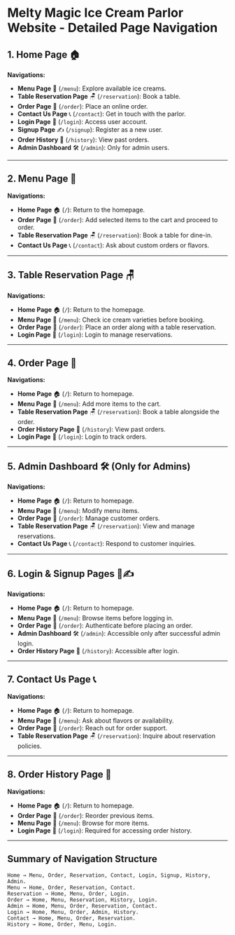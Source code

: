 # Melty Magic Ice Cream Parlor Website - Detailed Page Navigation

## 1. Home Page 🏠
**Navigations:**
- **Menu Page** 🍨 (`/menu`): Explore available ice creams.
- **Table Reservation Page** 🪑 (`/reservation`): Book a table.
- **Order Page** 🛒 (`/order`): Place an online order.
- **Contact Us Page** 📞 (`/contact`): Get in touch with the parlor.
- **Login Page** 🔑 (`/login`): Access user account.
- **Signup Page** ✍️ (`/signup`): Register as a new user.
- **Order History** 📜 (`/history`): View past orders.
- **Admin Dashboard** 🛠️ (`/admin`): Only for admin users.

---

## 2. Menu Page 🍨
**Navigations:**
- **Home Page** 🏠 (`/`): Return to the homepage.
- **Order Page** 🛒 (`/order`): Add selected items to the cart and proceed to order.
- **Table Reservation Page** 🪑 (`/reservation`): Book a table for dine-in.
- **Contact Us Page** 📞 (`/contact`): Ask about custom orders or flavors.

---

## 3. Table Reservation Page 🪑
**Navigations:**
- **Home Page** 🏠 (`/`): Return to the homepage.
- **Menu Page** 🍨 (`/menu`): Check ice cream varieties before booking.
- **Order Page** 🛒 (`/order`): Place an order along with a table reservation.
- **Login Page** 🔑 (`/login`): Login to manage reservations.

---

## 4. Order Page 🛒
**Navigations:**
- **Home Page** 🏠 (`/`): Return to homepage.
- **Menu Page** 🍨 (`/menu`): Add more items to the cart.
- **Table Reservation Page** 🪑 (`/reservation`): Book a table alongside the order.
- **Order History Page** 📜 (`/history`): View past orders.
- **Login Page** 🔑 (`/login`): Login to track orders.

---

## 5. Admin Dashboard 🛠️ (Only for Admins)
**Navigations:**
- **Home Page** 🏠 (`/`): Return to homepage.
- **Menu Page** 🍨 (`/menu`): Modify menu items.
- **Order Page** 🛒 (`/order`): Manage customer orders.
- **Table Reservation Page** 🪑 (`/reservation`): View and manage reservations.
- **Contact Us Page** 📞 (`/contact`): Respond to customer inquiries.

---

## 6. Login & Signup Pages 🔑✍️
**Navigations:**
- **Home Page** 🏠 (`/`): Return to homepage.
- **Menu Page** 🍨 (`/menu`): Browse items before logging in.
- **Order Page** 🛒 (`/order`): Authenticate before placing an order.
- **Admin Dashboard** 🛠️ (`/admin`): Accessible only after successful admin login.
- **Order History Page** 📜 (`/history`): Accessible after login.

---

## 7. Contact Us Page 📞
**Navigations:**
- **Home Page** 🏠 (`/`): Return to homepage.
- **Menu Page** 🍨 (`/menu`): Ask about flavors or availability.
- **Order Page** 🛒 (`/order`): Reach out for order support.
- **Table Reservation Page** 🪑 (`/reservation`): Inquire about reservation policies.

---

## 8. Order History Page 📜
**Navigations:**
- **Home Page** 🏠 (`/`): Return to homepage.
- **Order Page** 🛒 (`/order`): Reorder previous items.
- **Menu Page** 🍨 (`/menu`): Browse for more items.
- **Login Page** 🔑 (`/login`): Required for accessing order history.

---

## Summary of Navigation Structure
    Home → Menu, Order, Reservation, Contact, Login, Signup, History, Admin.
    Menu → Home, Order, Reservation, Contact.
    Reservation → Home, Menu, Order, Login.
    Order → Home, Menu, Reservation, History, Login.
    Admin → Home, Menu, Order, Reservation, Contact.
    Login → Home, Menu, Order, Admin, History.
    Contact → Home, Menu, Order, Reservation.
    History → Home, Order, Menu, Login.